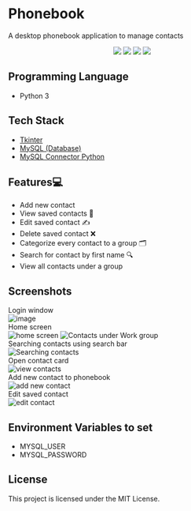 # Phonebook
A desktop phonebook application to manage contacts
<p align="center">
  <img src="https://api.visitorbadge.io/api/visitors?path=https%3A%2F%2Fgithub.com%2Freshmaharidhas%2FPhonebook&labelColor=%23000000&countColor=%2300ff00&style=plastic&labelStyle=none"/>
  <img src="https://img.shields.io/github/languages/top/reshmaharidhas/Phonebook"/>
  <img src="https://img.shields.io/github/created-at/reshmaharidhas/Phonebook"/>
  <img src="https://img.shields.io/github/license/reshmaharidhas/Phonebook"/>
</p>

## Programming Language
- Python 3
## Tech Stack
- <a href="https://docs.python.org/3/library/tk.html">Tkinter</a>
- <a href="https://www.mysql.com/">MySQL (Database)</a>
- <a href="https://dev.mysql.com/doc/connector-python/en/">MySQL Connector Python</a>
## Features💻
- Add new contact
- View saved contacts 📖
- Edit saved contact ✍️
- Delete saved contact ❌
- Categorize every contact to a group 🗂️
- Search for contact by first name 🔍
- View all contacts under a group
## Screenshots
Login window<br>
![image](https://github.com/reshmaharidhas/Phonebook/assets/37250413/9683a671-263f-4e9b-b3bb-29f1c47d10ae) <br>
Home screen<br>
![home screen](https://github.com/reshmaharidhas/Phonebook/assets/37250413/8c8c79c2-13c9-48a5-aba2-156b454354b6)
![Contacts under Work group](https://github.com/reshmaharidhas/Phonebook/assets/37250413/8e14e6a7-2ee0-40af-b666-08728ea8993f) <br>
Searching contacts using search bar<br>
![Searching contacts](https://github.com/reshmaharidhas/Phonebook/assets/37250413/8713b2cc-f4e9-4fb5-87ee-c41407de9866) <br>
Open contact card<br>
![view contacts](https://github.com/reshmaharidhas/Phonebook/assets/37250413/7d284027-16df-47b6-ace8-ef3a53a93400) <br>
Add new contact to phonebook<br>
![add new contact](https://github.com/reshmaharidhas/Phonebook/assets/37250413/2442f77d-bac8-4d4f-a749-63981104ffb4) <br>
Edit saved contact<br>
![edit contact](https://github.com/reshmaharidhas/Phonebook/assets/37250413/c5797245-57e1-435a-9e00-3bb3ba1f307d)

## Environment Variables to set 
- MYSQL_USER
- MYSQL_PASSWORD
## License
This project is licensed under the MIT License.
